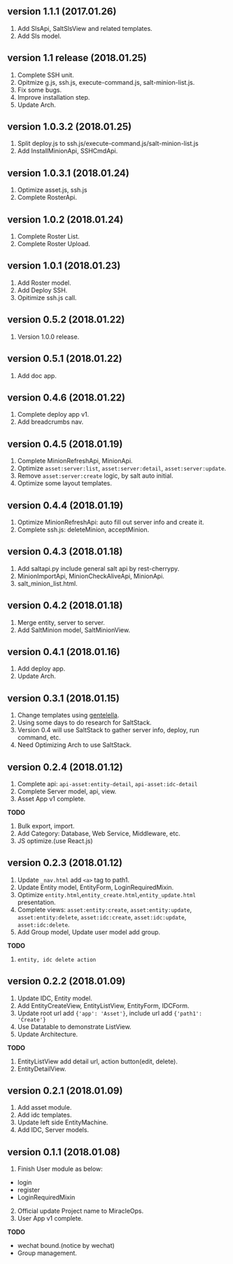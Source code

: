 ## version 1.1.1 (2017.01.26)

1. Add SlsApi, SaltSlsView and related templates.
2. Add Sls model.

## version 1.1 release (2018.01.25)

1. Complete SSH unit.
2. Opitmize g.js, ssh.js, execute-command.js, salt-minion-list.js.
3. Fix some bugs.
4. Improve installation step.
5. Update Arch.

## version 1.0.3.2 (2018.01.25)

1. Split deploy.js to ssh.js/execute-command.js/salt-minion-list.js
2. Add InstallMinionApi, SSHCmdApi.

## version 1.0.3.1 (2018.01.24)

1. Optimize asset.js, ssh.js
2. Complete RosterApi.

## version 1.0.2 (2018.01.24)

1. Complete Roster List.
2. Complete Roster Upload.

## version 1.0.1 (2018.01.23)

1. Add Roster model.
2. Add Deploy SSH.
3. Opitimize ssh.js call.

## version 0.5.2 (2018.01.22)

1. Version 1.0.0 release.

## version 0.5.1 (2018.01.22)

1. Add doc app.

## version 0.4.6 (2018.01.22)

1. Complete deploy app v1.
2. Add breadcrumbs nav.

## version 0.4.5 (2018.01.19)

1. Complete MinionRefreshApi, MinionApi.
2. Optimize `asset:server:list`, `asset:server:detail`, `asset:server:update`.
3. Remove `asset:server:create` logic, by salt auto initial.
4. Optimize some layout templates.

## version 0.4.4 (2018.01.19)

1. Optimize MinionRefreshApi: auto fill out server info and create it.
2. Complete ssh.js: deleteMinion, acceptMinion.

## version 0.4.3 (2018.01.18)

1. Add saltapi.py include general salt api by rest-cherrypy.
2. MinionImportApi, MinionCheckAliveApi, MinionApi.
3. salt\_minion\_list.html.

## version 0.4.2 (2018.01.18)

1. Merge entity, server to server.
2. Add SaltMinion model, SaltMinionView.

## version 0.4.1 (2018.01.16)

1. Add deploy app.
2. Update Arch.

## version 0.3.1 (2018.01.15)

1. Change templates using [gentelella](https://github.com/puikinsh/gentelella).
2. Using some days to do research for SaltStack.
3. Version 0.4 will use SaltStack to gather server info, deploy, run command, etc.
4. Need Optimizing Arch to use SaltStack.

## version 0.2.4 (2018.01.12)

1. Complete api: `api-asset:entity-detail`, `api-asset:idc-detail`
2. Complete Server model, api, view.
3. Asset App v1 complete.

**TODO**
1. Bulk export, import.
2. Add Category: Database, Web Service, Middleware, etc.
3. JS optimize.(use React.js)

## version 0.2.3 (2018.01.12)

1. Update `_nav.html` add `<a>` tag to path1.
2. Update Entity model, EntityForm, LoginRequiredMixin.
3. Optimize `entity.html`,`entity_create.html`,`entity_update.html` presentation. 
4. Complete views: `asset:entity:create`, `asset:entity:update`, `asset:entity:delete`, `asset:idc:create`, `asset:idc:update`, `asset:idc:delete`.
5. Add Group model, Update user model add group.

**TODO**
1. `entity, idc delete action`

## version 0.2.2 (2018.01.09)

1. Update IDC, Entity model.
2. Add EntityCreateView, EntityListView, EntityForm, IDCForm.
3. Update root url add `{'app': 'Asset'}`, include url add `{'path1': 'Create'}`
4. Use Datatable to demonstrate ListView.
5. Update Architecture.

**TODO**

1. EntityListView add detail url, action button(edit, delete).
2. EntityDetailView.

## version 0.2.1 (2018.01.09)

1. Add asset module.
2. Add idc templates.
3. Update left side EntityMachine.
4. Add IDC, Server models.

## version 0.1.1 (2018.01.08)

1. Finish User module as below:
- login
- register
- LoginRequiredMixin
2. Official update Project name to MiracleOps.
3. User App v1 complete.

**TODO**

- wechat bound.(notice by wechat)
- Group management.